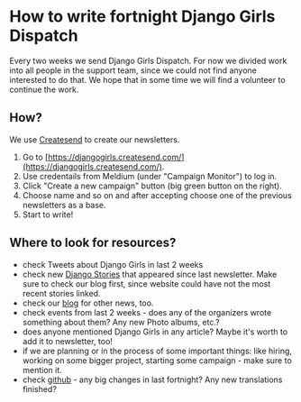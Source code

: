 # How to write fortnight Django Girls Dispatch

Every two weeks we send Django Girls Dispatch. For now we divided work into all people in the support team, since we could not find anyone interested to do that. We hope that in some time we will find a volunteer to continue the work.

## How?

We use [Createsend](https://djangogirls.createsend.com/) to create our newsletters.

1. Go to [https://djangogirls.createsend.com/](https://djangogirls.createsend.com/).
2. Use credentails from Meldium (under "Campaign Monitor") to log in.
3. Click "Create a new campaign" button (big green button on the right).
4. Choose name and so on and after accepting choose one of the previous newsletters as a base.
5. Start to write!

## Where to look for resources?

* check Tweets about Django Girls in last 2 weeks
* check new [Django Stories](https://djangogirls.org/story/) that appeared since last newsletter. Make sure to check our blog first, since website could have not the most recent stories linked.
* check our [blog](http://blog.djangogirls.org/) for other news, too.
* check events from last 2 weeks - does any of the organizers wrote something about them? Any new Photo albums, etc.?
* does anyone mentioned Django Girls in any article? Maybe it's worth to add it to newsletter, too!
* if we are planning or in the process of some important things: like hiring, working on some bigger project, starting some campaign - make sure to mention it. 
* check [github](https://github.com/DjangoGirls/tutorial) - any big changes in last fortnight? Any new translations finished?

